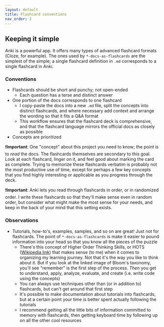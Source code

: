 ```yaml
---
layout: default
title: Flashcard conventions
nav_order: 2
---
```


## Keeping it simple

Anki is a powerful app. It offers many types of advanced flashcard formats (Cloze, for example). The ones used by `*-docs-as-flashcards` are the simplest of the simple; a single flashcard definition in `.md` corresponds to a single flashcard in Anki.

### Conventions

- Flashcards should be short and punchy; not open-ended
  - Each question has a terse and distinct answer
- One portion of the docs corresponds to one flashcard
  - I copy-paste the docs into a new `.md` file, split the concepts into distinct flashcards, and where necessary add context and arrange the wording so that it fits a Q&A format
  - This workflow ensures that the flashcard deck is comprehensive, and that the flashcard language mirrors the official docs as closely as possible
- Concepts are prioritized

❗**Important**: One "concept" about this project you need to know; the point is to *read* the docs. The flashcards themselves are secondary to this goal. Look at each flashcard, linger on it, and feel good about marking the card as complete. Trying to memorize these flashcards verbatim is probably not the most productive use of time, except for perhaps a few key concepts that you find highly interesting or applicable as you progress through the deck.

❗**Important**: Anki lets you read through flashcards in order, or in randomized order. I write these flashcards so that they'll make sense even in random order, but consider what might make the most sense for your needs, and keep in the back of your mind that this setting exists.

### Observations

- Tutorials, how-to's, examples, samples, and so on are great! Just not for flashcards. The point of `*-docs-as-flashcards` is make it easier to pound information into your head so that you know all the pieces of the puzzle
  - There's this concept of Higher Order Thinking Skills, or HOTS ([Wikipedia link](https://en.wikipedia.org/wiki/Higher-order_thinking)) that makes sense (to me) when it comes to organizing my learning journey. Not that it's the way you like to think about it. But if you look at the linked image of Bloom's taxonomy, you'll see "remember" is the first step of the process. *Then* you get to understand, apply, analyze, evaluate, and create (i.e. write code using the concepts)
  - You can always use techniques other than (or in addition to) flashcards, but can't get around that first step
  - It's possible to make documentation about tutorials into flashcards, but at a certain point your time is better spent actually following the tutorials
  - I recommend getting all the little bits of information committed to memory with flashcards, then getting keyboard time by following up on all the other cool resources
  
